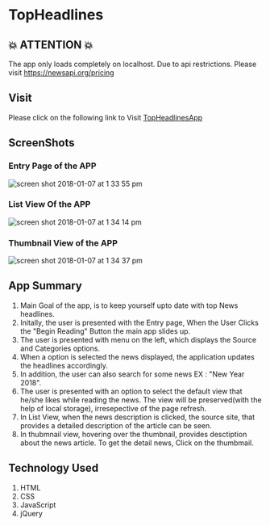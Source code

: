 # TopHeadlines

## :boom: ATTENTION :boom:
The app only loads completely on localhost. Due to api restrictions. Please visit https://newsapi.org/pricing

## Visit
Please click on the following link to Visit [TopHeadlinesApp](https://vijayenthran.github.io/TopHeadlines/)

## ScreenShots

### Entry Page of the APP
![screen shot 2018-01-07 at 1 33 55 pm](https://user-images.githubusercontent.com/17556461/34654379-a5671ede-f3af-11e7-9c45-37d1f4f61430.png)

### List View Of the APP
![screen shot 2018-01-07 at 1 34 14 pm](https://user-images.githubusercontent.com/17556461/34654381-a8f7e07e-f3af-11e7-946f-324ab621e42d.png)

### Thumbnail View of the APP
![screen shot 2018-01-07 at 1 34 37 pm](https://user-images.githubusercontent.com/17556461/34654388-b1c93a2c-f3af-11e7-89c2-012d0c89a0fc.png)


## App Summary

1. Main Goal of the app, is to keep yourself upto date with top News headlines.        
2. Initally, the user is presented with the Entry page, When the User Clicks the "Begin Reading" Button the main app slides up. 
3. The user is presented with menu on the left, which displays the Source and Categories options.     
4. When a option is selected the news displayed, the application updates the headlines accordingly.      
5. In addition, the user can also search for some news EX : "New Year 2018".            
6. The user is presented with an option to select the default view that he/she likes while reading the news. The view will be preserved(with the help of local storage), irresepective of the page refresh.      
7. In List View, when the news description is clicked, the source site, that provides a detailed description of the article can be seen.        
8. In thubmnail view, hovering over the thumbnail, provides desctiption about the news article. To get the detail news, Click on the thumbmail.        

## Technology Used

1. HTML        
2. CSS       
3. JavaScript      
4. jQuery        
